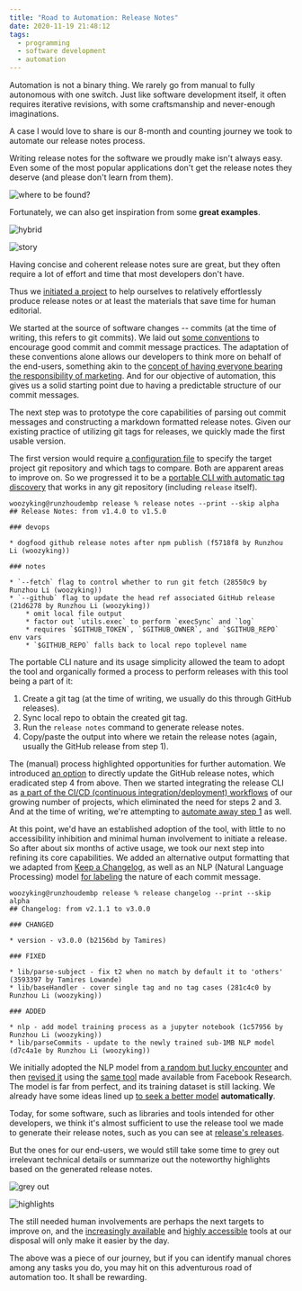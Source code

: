 ```yaml
---
title: "Road to Automation: Release Notes"
date: 2020-11-19 21:48:12
tags:
  - programming
  - software development
  - automation
---
```


Automation is not a binary thing. We rarely go from manual to fully autonomous with one switch. Just like software development itself, it often requires iterative revisions, with some craftsmanship and never-enough imaginations.

A case I would love to share is our 8-month and counting journey we took to automate our release notes process.
<!--more-->
Writing release notes for the software we proudly make isn't always easy. Even some of the most popular applications don't get the release notes they deserve (and please don't learn from them).

![where to be found?](https://i.imgur.com/LFlaQvU.png)

Fortunately, we can also get inspiration from some **great examples**.

![hybrid](https://i.imgur.com/D4JcCmP.png)

![story](https://i.imgur.com/AbJB9iF.png)

Having concise and coherent release notes sure are great, but they often require a lot of effort and time that most developers don't have.

Thus we [initiated a project](https://github.com/EQWorks/release) to help ourselves to relatively effortlessly produce release notes or at least the materials that save time for human editorial.

We started at the source of software changes -- commits (at the time of writing, this refers to git commits). We laid out [some conventions](https://github.com/EQWorks/common/blob/master/git.md#on-commits) to encourage good commit and commit message practices. The adaptation of these conventions alone allows our developers to think more on behalf of the end-users, something akin to the [concept of having everyone bearing the responsibility of marketing](https://basecamp.com/handbook/01-basecamp-is-you). And for our objective of automation, this gives us a solid starting point due to having a predictable structure of our commit messages.

The next step was to prototype the core capabilities of parsing out commit messages and constructing a markdown formatted release notes. Given our existing practice of utilizing git tags for releases, we quickly made the first usable version.

The first version would require [a configuration file](https://github.com/EQWorks/release/blob/de8bff3b83c28ed54cef80ab9a5a31129cceffd5/.env.example) to specify the target project git repository and which tags to compare. Both are apparent areas to improve on. So we progressed it to be a [portable CLI with automatic tag discovery](https://github.com/EQWorks/release/commit/310483172b060051f729c4ceffb3501dcac3f314) that works in any git repository (including `release` itself).

```
woozyking@runzhoudembp release % release notes --print --skip alpha
## Release Notes: from v1.4.0 to v1.5.0

### devops

* dogfood github release notes after npm publish (f5718f8 by Runzhou Li (woozyking))

### notes

* `--fetch` flag to control whether to run git fetch (28550c9 by Runzhou Li (woozyking))
* `--github` flag to update the head ref associated GitHub release (21d6278 by Runzhou Li (woozyking))
	* omit local file output
	* factor out `utils.exec` to perform `execSync` and `log`
	* requires `$GITHUB_TOKEN`, `$GITHUB_OWNER`, and `$GITHUB_REPO` env vars
	* `$GITHUB_REPO` falls back to local repo toplevel name
```

The portable CLI nature and its usage simplicity allowed the team to adopt the tool and organically formed a process to perform releases with this tool being a part of it:

1. Create a git tag (at the time of writing, we usually do this through GitHub releases).
2. Sync local repo to obtain the created git tag.
3. Run the `release notes` command to generate release notes.
4. Copy/paste the output into where we retain the release notes (again, usually the GitHub release from step 1).

The (manual) process highlighted opportunities for further automation. We introduced [an option](https://github.com/EQWorks/release/commit/21d627883c2d5ff680c61f54ff429629ec1a581f) to directly update the GitHub release notes, which eradicated step 4 from above. Then we started integrating the release CLI as [a part of the CI/CD (continuous integration/deployment) workflows](https://github.com/EQWorks/notify/blob/master/.github/workflows/npm.yml#L40) of our growing number of projects, which eliminated the need for steps 2 and 3. And at the time of writing, we're attempting to [automate away step 1](https://github.com/EQWorks/release/pull/24) as well.

At this point, we'd have an established adoption of the tool, with little to no accessibility inhibition and minimal human involvement to initiate a release. So after about six months of active usage, we took our next step into refining its core capabilities. We added an alternative output formatting that we adapted from [Keep a Changelog](https://keepachangelog.com/en/1.0.0/), as well as an NLP (Natural Language Processing) model [for labeling](https://github.com/EQWorks/release/pull/14) the nature of each commit message.

```
woozyking@runzhoudembp release % release changelog --print --skip alpha
## Changelog: from v2.1.1 to v3.0.0

### CHANGED

* version - v3.0.0 (b2156bd by Tamires)

### FIXED

* lib/parse-subject - fix t2 when no match by default it to 'others' (3593397 by Tamires Lowande)
* lib/baseHandler - cover single tag and no tag cases (281c4c0 by Runzhou Li (woozyking))

### ADDED

* nlp - add model training process as a jupyter notebook (1c57956 by Runzhou Li (woozyking))
* lib/parseCommits - update to the newly trained sub-1MB NLP model (d7c4a1e by Runzhou Li (woozyking))
```

We initially adopted the NLP model from [a random but lucky encounter](https://github.com/gesteves91/fasttext-commit-classification) and then [revised it](https://github.com/EQWorks/release/pull/20) using the [same tool](https://fasttext.cc/) made available from Facebook Research. The model is far from perfect, and its training dataset is still lacking. We already have some ideas lined up [to seek a better model](https://github.com/EQWorks/release/issues/25) **automatically**.

Today, for some software, such as libraries and tools intended for other developers, we think it's almost sufficient to use the release tool we made to generate their release notes, such as you can see at [release's releases](https://github.com/EQWorks/release/releases).

But the ones for our end-users, we would still take some time to grey out irrelevant technical details or summarize out the noteworthy highlights based on the generated release notes.

![grey out](https://i.imgur.com/eyFl3SG.png)

![highlights](https://i.imgur.com/fhYFtL4.png)

The still needed human involvements are perhaps the next targets to improve on, and the [increasingly available](https://openai.com/blog/openai-api/) and [highly accessible](https://pytorch.org/) tools at our disposal will only make it easier by the day.

The above was a piece of our journey, but if you can identify manual chores among any tasks you do, you may hit on this adventurous road of automation too. It shall be rewarding.
